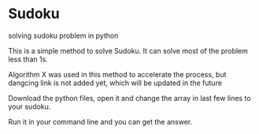 # Sudoku
solving sudoku problem in python

This is a simple method to solve Sudoku. It can solve most of the problem less than 1s.

Algorithm X was used in this method to accelerate the process, but dangcing link is not added yet, which will be updated in the future

Download the python files, open it and change the array in last few lines to your sudoku. 

Run it in your command line and you can get the answer.
